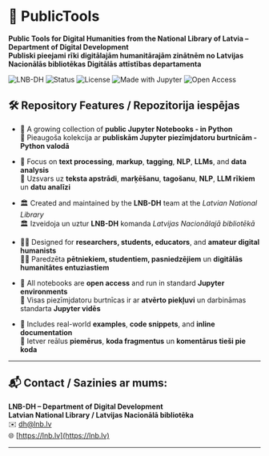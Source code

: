 # 📘 PublicTools

**Public Tools for Digital Humanities from the National Library of Latvia – Department of Digital Development**  
**Publiski pieejami rīki digitālajām humanitārajām zinātnēm no Latvijas Nacionālās bibliotēkas Digitālās attīstības departamenta**


![LNB-DH](https://img.shields.io/badge/org-LNB--DH-black)
![Status](https://img.shields.io/badge/status-active-brightgreen)
![License](https://img.shields.io/github/license/LNB-DH/PublicTools)
![Made with Jupyter](https://img.shields.io/badge/Made%20with-Jupyter-orange)
![Open Access](https://img.shields.io/badge/access-open-blue)

## 🛠️ Repository Features / Repozitorija iespējas

- 📂 A growing collection of **public Jupyter Notebooks - in Python**  
  📂 Pieaugoša kolekcija ar **publiskām Jupyter piezīmjdatoru burtnīcām - Python valodā**

- 🧠 Focus on **text processing**, **markup**, **tagging**, **NLP**, **LLMs**, and **data analysis**  
  🧠 Uzsvars uz **teksta apstrādi**, **marķēšanu**, **tagošanu**, **NLP**, **LLM rīkiem** un **datu analīzi**

- 🏛️ Created and maintained by the **LNB-DH** team at the *Latvian National Library*  
  🏛️ Izveidoja un uztur **LNB-DH** komanda *Latvijas Nacionālajā bibliotēkā*

- 👩‍🎓 Designed for **researchers, students, educators**, and **amateur digital humanists**  
  👩‍🎓 Paredzēta **pētniekiem, studentiem, pasniedzējiem** un **digitālās humanitātes entuziastiem**

- 🧰 All notebooks are **open access** and run in standard **Jupyter environments**  
  🧰 Visas piezīmjdatoru burtnīcas ir ar **atvērto piekļuvi** un darbināmas standarta **Jupyter vidēs**

- 📜 Includes real-world **examples**, **code snippets**, and **inline documentation**  
  📜 Ietver reālus **piemērus**, **koda fragmentus** un **komentārus tieši pie koda**

---

## 📬 **Contact / Sazinies ar mums:**  
**LNB-DH – Department of Digital Development**  
**Latvian National Library / Latvijas Nacionālā bibliotēka**  
✉️ [dh@lnb.lv](mailto:dh@lnb.lv)  
🌐 [https://lnb.lv](https://lnb.lv)

---



